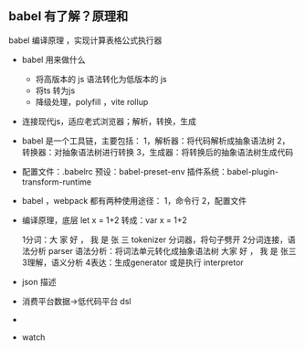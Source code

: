 ## babel 有了解？原理和
  
   babel 编译原理 ，实现计算表格公式执行器
- babel 用来做什么
  - 将高版本的 js 语法转化为低版本的 js 
  - 将ts 转为js
  - 降级处理，polyfill ，vite rollup
- 连接现代js，适应老式浏览器；解析，转换，生成
- babel 是一个工具链，主要包括：
  1，解析器：将代码解析成抽象语法树
  2，转换器：对抽象语法树进行转换
  3，生成器：将转换后的抽象语法树生成代码
- 配置文件：.babelrc
  预设：babel-preset-env
  插件系统：babel-plugin-transform-runtime
  
- babel ，webpack 都有两种使用途径：
  1，命令行 2，配置文件

- 编译原理，底层
  let x = 1+2
  转成：var x = 1+2

  1分词：大 家 好 ， 我 是 张 三
  tokenizer 分词器，将句子劈开
  2分词连接，语法分析 parser
  语法分析：将词法单元转化成抽象语法树 
   大家 好 ， 我 是 张三
   3理解，语义分析
   4表达：生成generator 或是执行 interpretor 

- json 描述
- 消费平台数据->低代码平台 dsl 
- 

- watch 